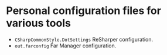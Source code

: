 # Personal configuration files for various tools
* `CSharpCommonStyle.DotSettings` ReSharper configuration.
* `out.farconfig` Far Manager configuration.
